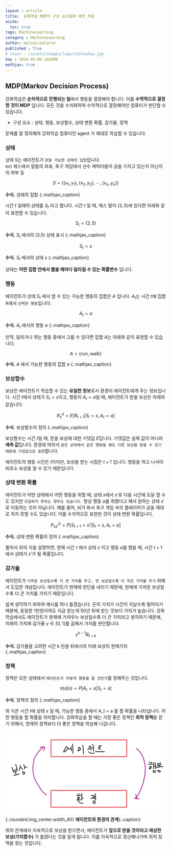 ```yaml
---
layout : article
title:  강화학습 MDP의 구성 요소들에 대한 개념
aside:
  toc: true
tags: MachineLearning
category : MachineLearning
author: melonicedlatte
published : True
# cover : /assets/images/logo/chihuahua.jpg
key : 2019-05-05-142000
mathjax: true 
---
```


## MDP(Markov Decision Process)

강화학습은 **순차적으로 진행되는 일**에서 행동을 결정해야 합니다. 이를 **수학적으로 결정한 것이 MDP** 입니다. 모든 것을 수치화하여 수학적으로 결정해야만 컴퓨터가 판단할 수 있습니다.

- 구성 요소 : 상태, 행동, 보상함수, 상태 변환 확률, 감가율, 정책

문제를 잘 정의해야 강화학습 컴퓨터인 agent 가 제대로 학습할 수 있습니다.

### 상태

상태 S는 에이전트가 `관찰 가능한 상태의 집합`입니다.  
ex) 체스에서 말들의 좌표, 축구 게임에서 선수 캐릭터들이 공을 가지고 있는지 아닌지의 여부 등

$$S = \{ (x_1, y_1), (x_2, y_2), \cdots, (x_n, y_n) \}$$

**수식.** 상태의 집합
{:.mathjax_caption}

시간 t 일때의 상태를 $S_t$ 라고 합니다. 시간 $t$ 일 때, 체스 말이 $(3, 5)$에 있다면 아래와 같이 표현할 수 있습니다.

$$S_t = (3, 5)$$

**수식.** $S_t$ 에서의 (3,5) 상태 표시
{:.mathjax_caption}

$$S_t = s $$

**수식.** $S_t$ 에서의 상태 $s$
{:.mathjax_caption}

상태는 **어떤 집합 안에서 뽑을 때마다 달라질 수 있는 확률변수** 입니다.

### 행동

에이전트가 상태 $S_t$ 에서 할 수 있는 가능한 행동의 집합은 $A$ 입니다. $A_t$는 시간 $t$에 집합 A에서 `선택한 행동`입니다.

$$A_t = a$$

**수식.** $A_t$ 에서의 행동 $a$ 
{:.mathjax_caption}

만약, 달리거나 뛰는 행동 중에서 고를 수 있다면 집합 $A$는 아래와 같이 표현할 수 있습니다.

$$A = \{ run, walk \}$$

**수식.** $A$ 에서 가능한 행동의 집합 $a$
{:.mathjax_caption}

### 보상함수

보상은 에이전트가 학습할 수 있는 **유일한 정보**로서 환경이 에이전트에게 주는 정보입니다. 시간 $t$에서 상태가 $S_t = s$이고, 행동이 $A_t = a$일 때, 에이전트가 받을 보상은 아래와 같습니다.

$$R^a_s = E[R_{t+1} | S_t = s, A_t = a]$$

**수식.** 보상함수의 정의
{:.mathjax_caption}

보상함수는 시간 $t$일 때, 받을 보상에 대한 기댓값 $E$입니다. 기댓값은 실제 값이 아니라 **예측 값**입니다. 환경에 따라서 `같은 상태에서 같은 행동을 해도 다른 보상을 받을 수 있기 때문에 기댓값으로 표현`합니다.

에이전트의 행동 시간은 $t$이지만, 보상을 받는 시점은 $t + 1$ 입니다. 행동을 하고 나서야 비로소 보상을 알 수 있기 때문입니다.

### 상태 변환 확률

에이전트가 어떤 상태에서 어떤 행동을 취할 때, 상태 $s$에서 $s'$로 다음 시간에 도달 할 수도 있지만 `도달하지 못하는 경우도 있습니다.` 항상 행동 $a$를 취했다고 해서 원하는 상태 $s'$로 이동하는 것이 아닙니다. 예를 들어, 비가 와서 축구 게임 속의 플레이어가 공을 제대로 차지 못할 수도 있습니다. 이를 수치적으로 표현한 것이 상태 변환 확률입니다.

$$P^a_{ss'} = P[S_{t+1} = s' | S_t = s, A_t = a]$$

**수식.** 상태 변환 확률의 정의
{:.mathjax_caption}

풀어서 위의 식을 설명하면, 현재 시간 $t$ 에서 상태 $s$ 이고 행동 $a$를 했을 때, 시간 $t+1$에서 상태가 $s'$가 될 확률입니다.

### 감가율

에이전트가 `가까운 보상일수록 더 큰 가치를 주고, 먼 보상일수록 더 작은 가치를 주기` 위해서 도입한 개념입니다. 에이전트가 현재에 판단을 내리기 때문에, 현재에 가까운 보상일수록 더 큰 가치를 가지기 때문입니다.

쉽게 생각하기 위하여 예시를 하나 들겠습니다. 돈의 가치가 시간이 지날수록 떨어지기 때문에, 동일한 1만원이여도 지금 받는게 50년 뒤에 받는 것보다 가치가 높습니다. 강화학습에서도 에이전트가 현재에 가까우누 보상일수록 더 큰 가치라고 생각하기 때문에, 미래의 가치에 감가율 $\gamma \in [0,1]$를 곱해서 가치를 판단합니다.

$$\gamma^{k-1}R_{t+k}$$

**수식.** 감가율을 고려한 시간 k 만큼 뒤에서의 미래 보상의 현재가치
{:.mathjax_caption}

### 정책

정책은 모든 상태에서 `에이전트가 어떻게 행동을 할 것인가`를 정해주는 것입니다.

$$\pi(a|s) = P[A_t = a | S_t = s]$$

**수식.** 정책의 정의
{:.mathjax_caption}

위 식은 시간 $t$에 상태 $s$ 일 때, 가능한 행동 중에서 A_t = a 를 할 확률을 나타냅니다. 어떤 행동을 할 확률을 의미합니다. 강화학습을 할 때는 가장 좋은 정책인 **최적 정책**을 얻기 위해서, 현재의 정책보다 더 좋은 정책을 학습해 나갑니다.

![image](/assets/images/20190505/Reinforcement_learning.jpg){:.rounded.img_center.width_40}
**에이전트와 환경의 관계**{:.caption}

위의 관계에서 지속적으로 보상을 받으면서, 에이전트가 **앞으로 받을 것이라고 예상한 보상(가치함수)** 가 틀렸다는 것을 알게 됩니다. 이를 지속적으로 갱신해나가며 최적 정책을 찾는 것입니다.